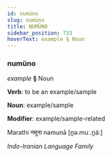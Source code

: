 ```yaml
---
id: numüno
slug: numüno
title: NUMÜNO
sidebar_position: 733
hoverText: example § Noun
---
```


### numüno

*example* **§** Noun

**Verb**: to be an example/sample

**Noun**: example/sample

**Modifier**: example/sample-related

Marathi नमूना namunā [n̪ə.muː.n̪äː]

*Indo-Iranian Language Family*